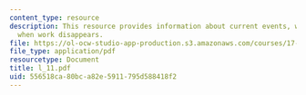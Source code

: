 ```yaml
---
content_type: resource
description: This resource provides information about current events, what happens
  when work disappears.
file: https://ol-ocw-studio-app-production.s3.amazonaws.com/courses/17-523-ethnicity-and-race-in-world-politics-fall-2005/556518ca80bca82e5911795d588418f2_l_11.pdf
file_type: application/pdf
resourcetype: Document
title: l_11.pdf
uid: 556518ca-80bc-a82e-5911-795d588418f2
---
```

